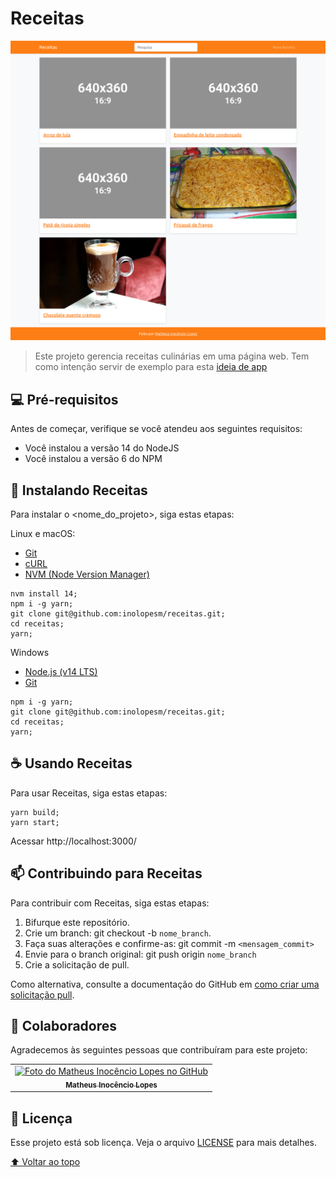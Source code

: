 # Receitas

![screenshot](./docs/screenshot.png)

> Este projeto gerencia receitas culinárias em uma página web. Tem como intenção servir de exemplo para esta [ideia de app](https://well-bathtub-153.notion.site/Receitas-9f111f8713364c3982ab85e505636b1b)

## 💻 Pré-requisitos

Antes de começar, verifique se você atendeu aos seguintes requisitos:

- Você instalou a versão 14 do NodeJS
- Você instalou a versão 6 do NPM

## 🚀 Instalando Receitas

Para instalar o <nome_do_projeto>, siga estas etapas:

Linux e macOS:

- [Git](https://git-scm.com/)
- [cURL](https://curl.se/)
- [NVM (Node Version Manager)](https://github.com/nvm-sh/nvm)

```
nvm install 14;
npm i -g yarn;
git clone git@github.com:inolopesm/receitas.git;
cd receitas;
yarn;
```

Windows

- [Node.js (v14 LTS)](https://nodejs.org/)
- [Git](https://git-scm.com/)

```
npm i -g yarn;
git clone git@github.com:inolopesm/receitas.git;
cd receitas;
yarn;
```

## ☕ Usando Receitas

Para usar Receitas, siga estas etapas:

```
yarn build;
yarn start;
```

Acessar http://localhost:3000/

## 📫 Contribuindo para Receitas

Para contribuir com Receitas, siga estas etapas:

1. Bifurque este repositório.
2. Crie um branch: git checkout -b ```nome_branch```.
3. Faça suas alterações e confirme-as: git commit -m ```<mensagem_commit>```
4. Envie para o branch original: git push origin  ```nome_branch```
5. Crie a solicitação de pull.

Como alternativa, consulte a documentação do GitHub em [como criar uma solicitação pull](https://help.github.com/en/github/collaborating-with-issues-and-pull-requests/creating-a-pull-request).

## 🤝 Colaboradores

Agradecemos às seguintes pessoas que contribuíram para este projeto:

<table>
  <tr>
    <td align="center">
      <a href="#">
        <img src="https://avatars.githubusercontent.com/u/55152059" width="100px;" alt="Foto do Matheus Inocêncio Lopes no GitHub"/><br>
        <sub>
          <b>Matheus Inocêncio Lopes</b>
        </sub>
      </a>
    </td>
  </tr>
</table>

## 📝 Licença

Esse projeto está sob licença. Veja o arquivo [LICENSE](LICENSE.md) para mais detalhes.

[⬆️ Voltar ao topo](#receitas)
